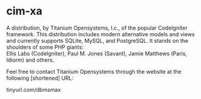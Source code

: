 cim-xa
======

A distribution, by Titanium Opensystems, l.c., of the popular CodeIgniter framework. 
This distribution includes modern alternative models and views and currently supports SQLite, MySQL, and PostgreSQL.
It stands on the shoulders of some PHP giants:  
Ellis Labs (CodeIgniter), Paul M. Jones (Savant), Jamie Matthews (Paris, Idiorm) and others. 

Feel free to contact Titanium Opensystems through the website at the following [shortened] URL:

tinyurl.com/dbmsmax
